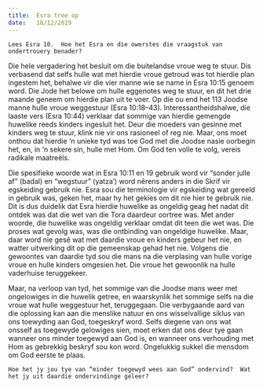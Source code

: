 ```yaml
---
title:  Esra tree op
date:   18/12/2019
---
```


`Lees Esra 10.  Hoe het Esra en die owerstes die vraagstuk van ondertrouery benader?` 

Die hele vergadering het besluit om die buitelandse vroue weg te stuur.  Dis verbasend dat selfs hulle wat met hierdie vroue getroud was tot hierdie plan ingestem het, behalwe vir die vier manne wie se name in Esra 10:15 genoem word.  Die Jode het belowe om hulle eggenotes weg te stuur, en dit het drie maande geneem om hierdie plan uit te voer.  Op die ou end het 113 Joodse manne hulle vroue weggestuur (Esra 10:18–43). Interessantheidshalwe, die laaste vers (Esra 10:44) verklaar dat sommige van hierdie gemengde huwelike reeds kinders ingesluit het.  Deur die moeders van gesinne met kinders weg te stuur, klink nie vir ons rasioneel of reg nie.  Maar, ons moet onthou dat hierdie ‘n unieke tyd was toe God met die Joodse nasie oorbegin het, en, in ‘n sekere sin, hulle met Hom.  Om God ten volle te volg, vereis radikale maatreëls. 

Die spesifieke woorde wat in Esra 10:11 en 19 gebruik word vir “sonder julle af” (badal) en “wegstuur” (yatza’) word nêrens anders in die Skrif vir egskeiding gebruik nie.  Esra sou die terminologie vir egskeiding wat gereeld in gebruik was, geken het, maar hy het gekies om dit nie hier te gebruik nie.  Dit is dus duidelik dat Esra hierdie huwelike as ongeldig geag het nadat dit ontdek was dat die wet van die Tora daardeur oortree was.  Met ander woorde, die huwelike was ongeldig verklaar omdat dit teen die wet was.  Die proses wat gevolg was, was die ontbinding van ongeldige huwelike. Maar, daar word nie gesê wat met daardie vroue en kinders gebeur het nie, en watter uitwerking dit op die gemeenskap gehad het nie. Volgens die gewoontes van daardie tyd sou die mans na die verplasing van hulle vorige vroue en hulle kinders omgesien het.  Die vroue het gewoonlik na hulle vaderhuise teruggekeer. 

Maar, na verloop van tyd, het sommige van die Joodse mans weer met ongelowiges in die huwelik getree, en waarskynlik het sommige selfs na die vroue wat hulle weggestuur het, teruggegaan.  Die verbygaande aard van die oplossing kan aan die menslike natuur en ons wisselvallige siklus van ons toewyding aan God, toegeskryf word.  Selfs diegene van ons wat onsself as toegewyde gelowiges sien, moet erken dat ons deur tye gaan wanneer ons minder toegewyd aan God is, en wanneer ons verhouding met Hom as gebrekkig beskryf sou kon word.  Ongelukkig sukkel die mensdom om God eerste te plaas. 

`Hoe het jy jou tye van “minder toegewyd wees aan God” ondervind?  Wat het jy uit daardie ondervindinge geleer?`